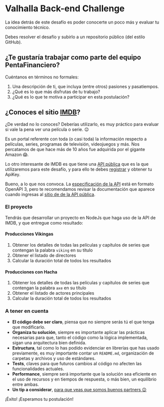 # Valhalla Back-end Challenge

La idea detrás de este desafío es poder conocerte un poco más y evaluar tu conocimiento técnico.

Debes resolver el desafío y subirlo a un repositorio público (del estilo GitHub).

## ¿Te gustaría trabajar como parte del equipo PentaFinanciero?

Cuéntanos en términos no formales:

1. Una descripción de ti, que incluya (entre otros) pasiones y pasatiempos.
2. ¿Qué es lo que más disfrutas de tu trabajo?
3. ¿Qué es lo que te motiva a participar en esta postulación?

## ¿Conoces el sitio [IMDB](https://www.imdb.com/)?

¿De verdad no lo conoces? Deberías utilizarlo, es muy práctico para evaluar si vale la pena ver una película o serie. :wink:

Es un portal referente con toda (o casi toda) la información respecto a películas, series, programas de televisión, videojuegos y más. Nos percatamos de que hace más de 10 años fue adquirida por el gigante Amazon :scream:.

Lo otro interesante de IMDB es que tiene una [API pública](https://imdb-api.com/) que es la que utilizaremos para este desafío, y para ello te debes [registrar](https://imdb-api.com/Identity/Account/Register) y obtener tu ApiKey.

Bueno, a lo que nos convoca. La [especificación de la API](https://imdb-api.com/swagger/index.html) está en formato OpenAPI 3, pero te recomendamos revisar la documentación que aparece cuando ingresas al [sitio de de la API pública](https://imdb-api.com/).

### El proyecto

Tendrás que desarrollar un proyecto en NodeJs que haga uso de la API de IMDB, y que entregue como resultado:

#### Producciones Vikingas

1. Obtener los detalles de todas las películas y capítulos de series que contengan la palabra `viking` en su título
2. Obtener el listado de directores
3. Calcular la duración total de todos los resultados

#### Producciones con Hacha

1. Obtener los detalles de todas las películas y capítulos de series que contengan la palabra `axe` en su título
2. Obtener el listado de actores principales
3. Calcular la duración total de todos los resultados

### A tener en cuenta

* **El código debe ser claro**, piensa que no siempre serás tú el que tenga que modificarlo.
* **Organiza tu solución**, siempre es importante aplicar las prácticas necesarias para que, tanto el código como la lógica implementada, sigan una arquitectura bien definida.
* **Estructura**, tal como lo has podido evidenciar en librerías que has usado previamente, es muy importante contar un `README.md`, organización de carpetas y archivos y uso de estándares.
* **Tests**, claves para que futuros cambios al código no afecten las funcionalidades actuales.
* **Performance**, siempre será importante que la solución sea eficiente en el uso de recursos y en tiempos de respuesta, o más bien, un equilibrio entre ambas.
* **Un tip a considerar**, [para que veas que somos buenos partners 😉](https://www.google.com/search?q=imdb+api+limit&rlz=1C5CHFA_enCL986CL987&sxsrf=ALiCzsZ9RLKX55COVW_c0j6mi4ARUvgGgA%3A1657125179295&ei=O7nFYvbXEba75OUPhNeXWA&oq=imdb+api+&gs_lcp=Cgdnd3Mtd2l6EAMYADIGCCMQJxATMgUIABDLATIFCAAQywEyBQgAEMsBMgUIABDLATIFCAAQywEyBQgAEMsBMgUIABDLATIFCAAQywEyBQgAEMsBOgcIABBHELADOgsIABCABBCxAxCDAToICAAQsQMQgwE6EQguEIAEELEDEIMBEMcBEKMCOgQIABADOggILhCxAxCDAToECAAQQzoECC4QQzoQCC4QsQMQgwEQxwEQ0QMQQzoNCC4QxwEQ0QMQ1AIQQzoKCAAQsQMQgwEQQzoKCC4QxwEQ0QMQQzoHCC4Q1AIQQzoLCC4QgAQQsQMQgwE6BQgAEIAEOgUILhCABEoECEEYAEoECEYYAFD3E1jnHmCSJWgBcAF4AIABP4gBjwSSAQE5mAEAoAEByAEIwAEB&sclient=gws-wiz)

¡Éxito! ¡Esperamos tu postulación!
